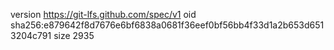 version https://git-lfs.github.com/spec/v1
oid sha256:e879642f8d7676e6bf6838a0681f36eef0bf56bb4f33d1a2b653d6513204c791
size 2935
